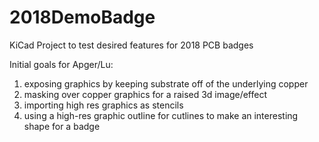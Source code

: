 # 2018DemoBadge
KiCad Project to test desired features for 2018 PCB badges

Initial goals for Apger/Lu:
1.  exposing graphics by keeping substrate off of the underlying copper
2.  masking over copper graphics for a raised 3d image/effect
3.  importing high res graphics as stencils
4.  using a high-res graphic outline for cutlines to make an interesting shape for a badge
